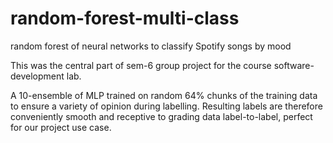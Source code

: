 # random-forest-multi-class
random forest of neural networks to classify Spotify songs by mood

This was the central part of sem-6 group project for the course software-development lab.

A 10-ensemble of MLP trained on random 64% chunks of the training data to ensure a variety of opinion during labelling. Resulting labels are therefore conveniently smooth and receptive to grading data label-to-label, perfect for our project use case.
